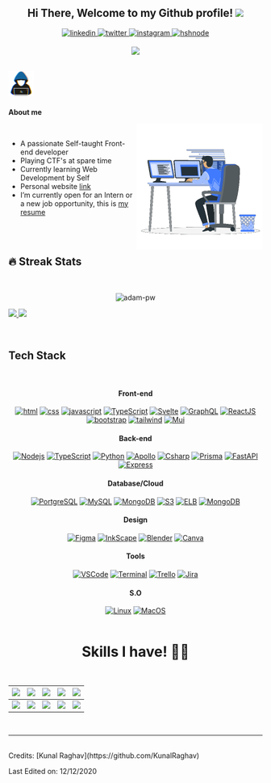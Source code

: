 <div align="center">
        <h2> Hi There, Welcome to my Github profile! <img
                        src="https://github.com/abdoachhoubi/abdoachhoubi/blob/main/gifs/Hi.gif" width="30"></h2>
        <a href="https://linkedin.com/in/abdoachhoubi" target="_blank">
                <img src=https://img.shields.io/badge/linkedin-%2300acee.svg?color=405DE6&style=for-the-badge&logo=linkedin&logoColor=white
                        alt=linkedin style="margin-bottom: 5px;" />
        </a>
        <a href="https://twitter.com/abdo_achhoubi" target="_blank">
                <img src=https://img.shields.io/badge/twitter-%2300acee.svg?color=1DA1F2&style=for-the-badge&logo=twitter&logoColor=white
                        alt=twitter style="margin-bottom: 5px;" />
        </a>
        <a href="https://instagram.com/abdo.achhoubi" target="_blank">
                <img src=https://img.shields.io/badge/instagram-%ff5851db.svg?color=C13584&style=for-the-badge&logo=instagram&logoColor=white
                        alt=instagram style="margin-bottom: 5px;" />
        </a>
        <a href="https://achhoubiplus.hashnode.dev" target="_blank">
                <img src=https://img.shields.io/badge/hashnode-%2300acee.svg?color=2962FF&style=for-the-badge&logo=hashnode&logoColor=white
                        alt=hshnode style="margin-bottom: 5px;" />
        </a>
        <p align="center">
                <a href="https://github.com/DenverCoder1/readme-typing-svg"><img
                                src="https://readme-typing-svg.herokuapp.com?font=Ubuntu&color=red&size=30&center=true&vCenter=true&width=600&height=100&lines=Coder..&hearts;++;Front-End+Developer,;Back+End+Developer,;Cloud+Science+Student,;Active+Learner/Researcher,;Love+to+learn+new+stuffs..<3"></a>
        </p>
</div>

## <picture><img src="https://github.com/0xAbdulKhalid/0xAbdulKhalid/raw/main/assets/mdImages/about_me.gif" width=50px>

</picture> **About me**

<picture> <img align="right"
                src="https://github.com/0xAbdulKhalid/0xAbdulKhalid/raw/main/assets/mdImages/Right_Side.gif"
                width=250px>
</picture>

<br>

- A passionate Self-taught Front-end developer
- Playing CTF's at spare time
- Currently learning Web Development by Self
- Personal website [link](https://www.0xabdulkhalid.ml)
- I’m currently open for an Intern or a new job opportunity, this is [my resume](https://read.cv/0xabdulkhalid)

<br><br>

## 🔥 Streak Stats

<br>
<p align="center"><img align="center"
                src="https://github-readme-stats.vercel.app/api/top-langs?username=KomuraAK&show_icons=true&hide_border=true&locale=en&bg_color=0d1117&text_color=ffffff&layout=compact"
                alt="adam-pw" bg_color=#808080 /></p>
<p align="left">
        <a href="https://abhigyantrips.dev/">
                <img width="49.5%"
                        src="https://github-readme-stats.vercel.app/api?username=KomuraAK&show_icons=true&theme=algolia&hide_border=true" />
                <img width="49.5%"
                        src="https://github-readme-streak-stats.herokuapp.com/?user=KomuraAK&theme=algolia&hide_border=true" />
        </a>
</p>
<br>

## Tech Stack
<br />
<div align="center">
        <h4>Front-end</h4>
        <a margin="10" href="https://developer.mozilla.org/en-US/docs/Web/HTML" target="_blank"><img width='30'
                        margin="10px" src="https://github.com/abdoachhoubi/abdoachhoubi/blob/main/svgs/html.svg"
                        alt="html"></a>
        <a margin="10" href="https://developer.mozilla.org/en-US/docs/Web/CSS" target="_blank"><img margin="10px"
                        width='30' src="https://github.com/abdoachhoubi/abdoachhoubi/blob/main/svgs/css.svg"
                        alt="css"></a>
        <a margin="10" href="https://developer.mozilla.org/en-US/docs/Web/JavaScript" target="_blank"><img margin="10px"
                        width='30' src="https://github.com/abdoachhoubi/abdoachhoubi/blob/main/svgs/javascript.svg"
                        alt="javascript"></a>
        <a margin="10" href="https://sass-lang.com" target="_blank"><img margin="10px" width='30'
                        src="https://upload.wikimedia.org/wikipedia/commons/thumb/4/4c/Typescript_logo_2020.svg/512px-Typescript_logo_2020.svg.png?20221110153201"
                        alt="TypeScript"></a>
        <a margin="10" href="https://sass-lang.com" target="_blank"><img margin="10px" width='30'
                        src="https://github.com/abdoachhoubi/abdoachhoubi/blob/main/svgs/svelte.svg" alt="Svelte"></a>
        <a margin="10" href="https://sass-lang.com" target="_blank"><img margin="10px" width='30'
                        src="https://github.com/abdoachhoubi/abdoachhoubi/blob/main/svgs/graphql.svg" alt="GraphQL"></a>
        <a margin="10" href="https://sass-lang.com" target="_blank"><img margin="10px" width='30'
                        src="https://github.com/abdoachhoubi/abdoachhoubi/blob/main/svgs/react.svg" alt="ReactJS"></a>
        <a margin="10" href="https://getbootstrap.com" target="_blank"><img margin="10px" width='30'
                        src="https://github.com/abdoachhoubi/abdoachhoubi/blob/main/svgs/bootstrap.svg"
                        alt="bootstrap"></a>
        <a margin="10" href="https://tailwindcss.com" target="_blank"><img margin="10px" width='30'
                        src="https://github.com/abdoachhoubi/abdoachhoubi/blob/main/svgs/tailwind.svg"
                        alt="tailwind"></a>
        <a margin="10" href="https://sass-lang.com" target="_blank"><img margin="10px" width='30'
                        src="https://github.com/abdoachhoubi/abdoachhoubi/blob/main/svgs/materialui.svg" alt="Mui"></a>
</div>
<div align="center">
        <h4>Back-end</h4>
        <a margin="10" href="https://sass-lang.com" target="_blank"><img margin="10px" width='30'
                        src="https://github.com/abdoachhoubi/abdoachhoubi/blob/main/svgs/nodejs.svg" alt="Nodejs"></a>
        <a margin="10" href="https://sass-lang.com" target="_blank"><img margin="10px" width='30'
                        src="https://upload.wikimedia.org/wikipedia/commons/thumb/4/4c/Typescript_logo_2020.svg/512px-Typescript_logo_2020.svg.png?20221110153201"
                        alt="TypeScript"></a>
        <a margin="10" href="https://sass-lang.com" target="_blank"><img margin="10px" width='30'
                        src="https://github.com/MarikIshtar007/MarikIshtar007/blob/master/images/python2.png"
                        alt="Python"></a>
        <a margin="10" href="https://sass-lang.com" target="_blank"><img margin="10px" width='32'
                        src="https://global.discourse-cdn.com/business5/uploads/apollographql/original/1X/25bd5104d61020fe4dc0777a5919cd009bca633e.png"
                        alt="Apollo"></a>
        <a margin="10" href="https://sass-lang.com" target="_blank"><img margin="10px" width='30'
                        src="https://seeklogo.com/images/C/c-sharp-c-logo-02F17714BA-seeklogo.com.png" alt="Csharp"></a>
        <a margin="10" href="https://sass-lang.com" target="_blank"><img margin="10px" width='30'
                        src="https://cdn.freelogovectors.net/wp-content/uploads/2022/01/prisma_logo-freelogovectors.net_-330x400.png"
                        alt="Prisma"></a>
        <a margin="10" href="https://sass-lang.com" target="_blank"><img margin="10px" width='30'
                        src="https://cdn.worldvectorlogo.com/logos/fastapi-1.svg" alt="FastAPI"></a>
        <a margin="10" href="https://sass-lang.com" target="_blank"><img margin="10px" width='85'
                        src="https://github.com/abdoachhoubi/abdoachhoubi/blob/main/svgs/express.svg" alt="Express"></a>
</div>

<div align="center">
        <h4>Database/Cloud</h4>
        <a margin="10" href="https://sass-lang.com" target="_blank"><img margin="10px" width='30'
                        src="https://www.vectorlogo.zone/logos/postgresql/postgresql-icon.svg" alt="PortgreSQL"></a>
        <a margin="10" href="https://sass-lang.com" target="_blank"><img margin="10px" width='30'
                        src="https://github.com/MarikIshtar007/MarikIshtar007/blob/master/images/sql.svg"
                        alt="MySQL"></a>
        <a margin="10" href="https://sass-lang.com" target="_blank"><img margin="10px" width='30'
                        src="https://github.com/abdoachhoubi/abdoachhoubi/blob/main/svgs/mongodb.svg" alt="MongoDB"></a>
                        <a margin="10" href="https://sass-lang.com" target="_blank"><img margin="10px" width='30'
                        src="https://upload.wikimedia.org/wikipedia/commons/thumb/b/bc/Amazon-S3-Logo.svg/428px-Amazon-S3-Logo.svg.png?20220427001138" alt="S3"></a>
        <a margin="10" href="https://sass-lang.com" target="_blank"><img margin="10px" width='30'
                        src="https://symbols.getvecta.com/stencil_9/32_aws-elastic-beanstalk.3cbb564d52.svg"
                        alt="ELB"></a>
        <a margin="10" href="https://sass-lang.com" target="_blank"><img margin="10px" width='30'
                        src="https://github.com/abdoachhoubi/abdoachhoubi/blob/main/svgs/mongodb.svg" alt="MongoDB"></a>
</div>

<div align="center">
        <h4>Design</h4>
        <a margin="10" href="https://sass-lang.com" target="_blank"><img margin="10px" width='15'
                        src="https://github.com/abdoachhoubi/abdoachhoubi/blob/main/svgs/figma.svg" alt="Figma"></a>
        <a margin="10" href="https://sass-lang.com" target="_blank"><img margin="10px" width='30'
                        src="https://upload.wikimedia.org/wikipedia/commons/thumb/0/0e/Inkscape_logo_2.svg/120px-Inkscape_logo_2.svg.png"
                        alt="InkScape"></a>
        <a margin="10" href="https://sass-lang.com" target="_blank"><img margin="10px" width='30'
                        src="https://upload.wikimedia.org/wikipedia/commons/thumb/0/0c/Blender_logo_no_text.svg/120px-Blender_logo_no_text.svg.png"
                        alt="Blender"></a>
        <a margin="10" href="https://sass-lang.com" target="_blank"><img margin="10px" width='30'
                        src="https://cdn.worldvectorlogo.com/logos/canva-1.svg" alt="Canva"></a>

</div>

<div align="center">
        <h4>Tools</h4>
        <a margin="10" href="https://sass-lang.com" target="_blank"><img margin="10px" width='30'
                        src="https://code.visualstudio.com/assets/images/code-stable.png" alt="VSCode"></a>
        <a margin="10" href="https://sass-lang.com" target="_blank"><img margin="10px" width='30'
                        src="https://img.icons8.com/color/512/console.png" alt="Terminal"></a>
        <a margin="10" href="https://sass-lang.com" target="_blank"><img margin="10px" width='30'
                        src="https://www.vectorlogo.zone/logos/trello/trello-icon.svg" alt="Trello"></a>
        <a margin="10" href="https://sass-lang.com" target="_blank"><img margin="10px" width='30'
                        src="https://cdn.worldvectorlogo.com/logos/jira-3.svg" alt="Jira"></a>
</div>
<div align="center">
        <h4>S.O</h4>
        <a margin="10" href="https://sass-lang.com" target="_blank"><img margin="10px" width='30'
                        src="https://www.vectorlogo.zone/logos/linux/linux-icon.svg" alt="Linux"></a>
        <a margin="10" href="https://sass-lang.com" target="_blank"><img margin="10px" width='30'
                        src="https://www.svgrepo.com/show/303125/apple-logo.svg" alt="MacOS"></a>
</div>

<br />

<h1 align="center">Skills I have! 🤸‍♂</h1>
<Br>

|![](https://img.shields.io/badge/Machine%20Learning-brightgreen?style=for-the-badge)|![](https://img.shields.io/badge/ML-Supervized%20Learning-brightgreen?style=for-the-badge)|![](https://img.shields.io/badge/ML-Unsupervized%20Learning-brightgreen?style=for-the-badge)|![](https://img.shields.io/badge/Web%20Scraping-red?style=for-the-badge)|![](https://img.shields.io/badge/Dashboards-red?style=for-the-badge)|
|---|---|---|---|---|
|![](https://img.shields.io/badge/Data%20Science-blue?style=for-the-badge)|![](https://img.shields.io/badge/DS-Data%20Cleaning-blue?style=for-the-badge)|![](https://img.shields.io/badge/DS-Data%20Analysis-blue?style=for-the-badge)|![](https://img.shields.io/badge/DS-Data%20Visualization-blue?style=for-the-badge)|![](https://img.shields.io/badge/And%20More!-yellow?style=for-the-badge)|

<Br>
<hr>
<Br>
Credits: [Kunal Raghav](https://github.com/KunalRaghav)

Last Edited on: 12/12/2020